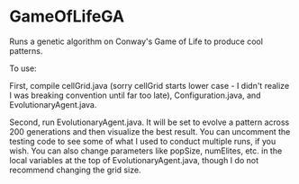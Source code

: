 # GameOfLifeGA
Runs a genetic algorithm on Conway's Game of Life to produce cool patterns.

To use: 

First, compile cellGrid.java (sorry cellGrid starts lower case - I didn't realize I was
breaking convention until far too late), Configuration.java, and EvolutionaryAgent.java.

Second, run EvolutionaryAgent.java. It will be set to evolve a pattern across 200 generations
and then visualize the best result. You can uncomment the testing code to see some of what
I used to conduct multiple runs, if you wish. You can also change parameters like popSize,
numElites, etc. in the local variables at the top of EvolutionaryAgent.java, though I do
not recommend changing the grid size.